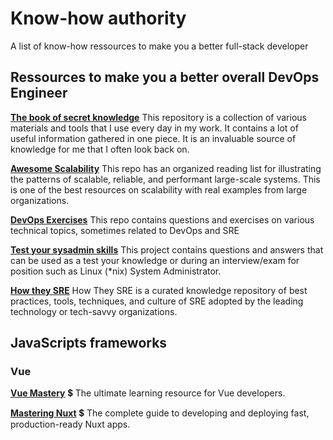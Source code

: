 # Know-how authority
A list of know-how ressources to make you a better full-stack developer

## Ressources to make you a better overall DevOps Engineer
[**The book of secret knowledge**](https://github.com/trimstray/the-book-of-secret-knowledge)
This repository is a collection of various materials and tools that I use every day in my work. It contains a lot of useful information gathered in one piece. It is an invaluable source of knowledge for me that I often look back on.

[**Awesome Scalability**](https://github.com/binhnguyennus/awesome-scalability)
This repo has an organized reading list for illustrating the patterns of scalable, reliable, and performant large-scale systems. This is one of the best resources on scalability with real examples from large organizations.

[**DevOps Exercises**](https://github.com/bregman-arie/devops-exercises)
This repo contains questions and exercises on various technical topics, sometimes related to DevOps and SRE 

[**Test your sysadmin skills**](https://github.com/trimstray/test-your-sysadmin-skills)
This project contains questions and answers that can be used as a test your knowledge or during an interview/exam for position such as Linux (*nix) System Administrator.

[**How they SRE**](https://github.com/upgundecha/howtheysre)
How They SRE is a curated knowledge repository of best practices, tools, techniques, and culture of SRE adopted by the leading technology or tech-savvy organizations.

## JavaScripts frameworks

### Vue
[**Vue Mastery**](https://www.vuemastery.com/) 💲
The ultimate learning resource for Vue developers.

[**Mastering Nuxt**](https://masteringnuxt.com/) 💲
The complete guide to developing and deploying fast, production-ready Nuxt apps.

